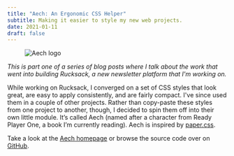 ```yaml
---
title: "Aech: An Ergonomic CSS Helper"
subtitle: Making it easier to style my new web projects.
date: 2021-01-11
draft: false
---
```


<figure>
  <img src="/static/aech.png" alt="Aech logo" />
</figure>

_This is part one of a series of blog posts where I talk about the work that went into building Rucksack, a new newsletter platform that I'm working on._

While working on Rucksack, I converged on a set of CSS styles that look great, are easy to apply consistently, and are fairly compact. I've since used them in a couple of other projects. Rather than copy-paste these styles from one project to another, though, I decided to spin them off into their own little module. It’s called Aech (named after a character from Ready Player One, a book I’m currently reading). Aech is inspired by [paper.css](https://github.com/thesephist/paper.css).

Take a look at the [Aech homepage](https://kbrgl.github.io/aech) or browse the source code over on [GitHub](https://github.com/kbrgl/aech).
